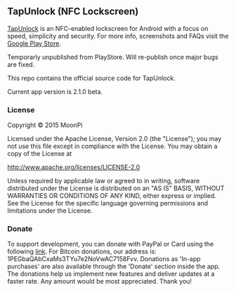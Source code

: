 ## TapUnlock (NFC Lockscreen)

[TapUnlock](https://play.google.com/store/apps/details?id=com.moonpi.tapunlock) is an NFC-enabled lockscreen for Android with a focus on speed, simplicity and security. For more info, screenshots and FAQs visit the [Google Play Store](https://play.google.com/store/apps/details?id=com.moonpi.tapunlock).

Temporarly unpublished from PlayStore. Will re-publish once major bugs are fixed.

This repo contains the official source code for TapUnlock.

Current app version is 2.1.0 beta.

### License

Copyright &copy; 2015 MoonPi

Licensed under the Apache License, Version 2.0 (the "License"); you may not use this file except in compliance with the License. You may obtain a copy of the License at

http://www.apache.org/licenses/LICENSE-2.0

Unless required by applicable law or agreed to in writing, software distributed under the License is distributed on an "AS IS" BASIS, WITHOUT WARRANTIES OR CONDITIONS OF ANY KIND, either express or implied. See the License for the specific language governing permissions and limitations under the License.

### Donate

To support development, you can donate with PayPal or Card using the following [link](http://goo.gl/TQRlTa). For Bitcoin donations, our address is: 1PEGbaQAbCxaMs3TYu7e2NoVwAC7158Fvv. Donations as 'In-app purchases' are also available through the 'Donate' section inside the app. The donations help us implement new features and deliver updates at a faster rate. Any amount would be most appreciated. Thank you!
